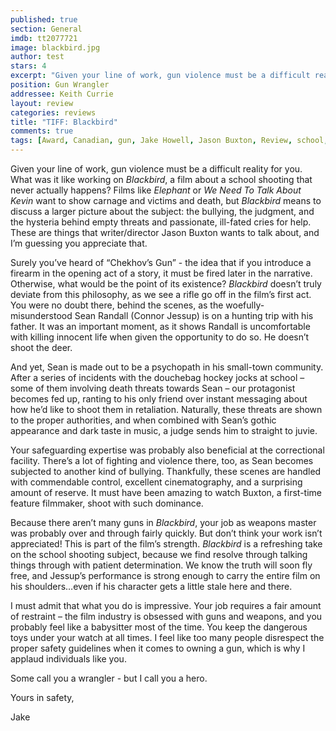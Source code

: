 ```yaml
---
published: true
section: General
imdb: tt2077721
image: blackbird.jpg
author: test 
stars: 4
excerpt: "Given your line of work, gun violence must be a difficult reality for you."
position: Gun Wrangler
addressee: Keith Currie
layout: review
categories: reviews
title: "TIFF: Blackbird"
comments: true
tags: [Award, Canadian, gun, Jake Howell, Jason Buxton, Review, school, shooting, TIFF, Uncategorized, violence]
---
```

<p>Given your line of work, gun violence must be a difficult reality for you. What was it like working on <em>Blackbird</em>, a film about a school shooting that never actually happens? Films like <em>Elephant </em>or <em>We Need To Talk About Kevin</em> want to show carnage and victims and death, but <em>Blackbird</em> means to discuss a larger picture about the subject: the bullying, the judgment, and the hysteria behind empty threats and passionate, ill-fated cries for help. These are things that writer/director Jason Buxton wants to talk about, and I&rsquo;m guessing you appreciate that.</p>
<p>Surely you&rsquo;ve heard of &ldquo;Chekhov&rsquo;s Gun&rdquo; - the idea that if you introduce a firearm in the opening act of a story, it must be fired later in the narrative. Otherwise, what would be the point of its existence? <em>Blackbird</em> doesn&rsquo;t truly deviate from this philosophy, as we see a rifle go off in the film&rsquo;s first act. You were no doubt there, behind the scenes, as the woefully-misunderstood Sean Randall (Connor Jessup) is on a hunting trip with his father. It was an important moment, as it shows Randall is uncomfortable with killing innocent life when given the opportunity to do so. He doesn&rsquo;t shoot the deer.</p>
<p>And yet, Sean is made out to be a psychopath in his small-town community. After a series of incidents with the douchebag hockey jocks at school &ndash; some of them involving death threats towards Sean &ndash; our protagonist becomes fed up, ranting to his only friend over instant messaging about how he&rsquo;d like to shoot them in retaliation. Naturally, these threats are shown to the proper authorities, and when combined with Sean&rsquo;s gothic appearance and dark taste in music, a judge sends him to straight to juvie.</p>
<p>Your safeguarding expertise was probably also beneficial at the correctional facility. There&rsquo;s a lot of fighting and violence there, too, as Sean becomes subjected to another kind of bullying. Thankfully, these scenes are handled with commendable control, excellent cinematography, and a surprising amount of reserve. It must have been amazing to watch Buxton, a first-time feature filmmaker, shoot with such dominance.</p>
<p>Because there aren&rsquo;t many guns in <em>Blackbird</em>, your job as weapons master was probably over and through fairly quickly. But don&rsquo;t think your work isn&rsquo;t appreciated! This is part of the film&rsquo;s strength. <em>Blackbird </em>is a refreshing take on the school shooting subject, because we find resolve through talking things through with patient determination. We know the truth will soon fly free, and Jessup&rsquo;s performance is strong enough to carry the entire film on his shoulders&hellip;even if his character gets a little stale here and there.</p>
<p>I must admit that what you do is impressive. Your job requires a fair amount of restraint &ndash; the film industry is obsessed with guns and weapons, and you probably feel like a babysitter most of the time. You keep the dangerous toys under your watch at all times. I feel like too many people disrespect the proper safety guidelines when it comes to owning a gun, which is why I applaud individuals like you.</p>
<p>Some call you a wrangler - but I call you a hero.</p>
<p>Yours in safety,</p>
<p>Jake</p>
